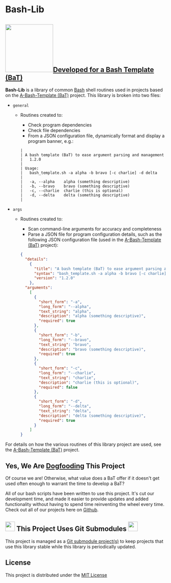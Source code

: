# Bash-Lib

## [<img src="https://github.com/user-attachments/assets/4dc1e16e-3fd3-481c-9a43-b027c029dd27" width="150" />](https://github.com/richbl/a-bash-template)[Developed for a Bash Template (BaT)](https://github.com/richbl/a-bash-template)

**Bash-Lib** is a library of common [Bash](https://en.wikipedia.org/wiki/Bash_%28Unix_shell%29) shell routines used in projects based on the [A-Bash-Template (BaT)](https://github.com/richbl/a-bash-template) project. This library is broken into two files:

- `general`
    - Routines created to:
        - Check program dependencies
        - Check file dependencies
        - From a JSON configuration file, dynamically format and display a program banner, e.g.:

        ``` terminal
        |
        | A bash template (BaT) to ease argument parsing and management
        |   1.2.0
        |
        | Usage:
        |   bash_template.sh -a alpha -b bravo [-c charlie] -d delta
        |
        |   -a, --alpha    alpha (something descriptive)
        |   -b, --bravo    bravo (something descriptive)
        |   -c, --charlie  charlie (this is optional)
        |   -d, --delta    delta (something descriptive)
        |
        ```

- `args`
    - Routines created to:
        - Scan command-line arguments for accuracy and completeness
        - Parse a JSON file for program configuration details, such as the following JSON configuration file (used in the [A-Bash-Template (BaT)](https://github.com/richbl/a-bash-template#a-bash-template) project):

      ``` json
      {
        "details":
          {
            "title": "A bash template (BaT) to ease argument parsing and management",
            "syntax": "bash_template.sh -a alpha -b bravo [-c charlie] -d delta",
            "version": "1.2.0"
          },
        "arguments":
          [
            {
              "short_form": "-a",
              "long_form": "--alpha",
              "text_string": "alpha",
              "description": "alpha (something descriptive)",
              "required": true
            },
            {
              "short_form": "-b",
              "long_form": "--bravo",
              "text_string": "bravo",
              "description": "bravo (something descriptive)",
              "required": true
            },
            {
              "short_form": "-c",
              "long_form": "--charlie",
              "text_string": "charlie",
              "description": "charlie (this is optional)",
              "required": false
            },
            {
              "short_form": "-d",
              "long_form": "--delta",
              "text_string": "delta",
              "description": "delta (something descriptive)",
              "required": true
            }
          ]
      }

      ```

For details on how the various routines of this library project are used, see the [A-Bash-Template (BaT)](https://github.com/richbl/a-bash-template#a-bash-template) project.

## Yes, We Are [Dogfooding](https://en.wikipedia.org/wiki/Eating_your_own_dog_food) This Project

Of course we are! Otherwise, what value does a BaT offer if it doesn't get used often enough to warrant the time to develop a BaT?

All of our bash scripts have been written to use this project. It's cut our development time, and made it easier to provide updates and added functionality without having to spend time reinventing the wheel every time. Check out all of our projects here on [Github](https://github.com/richbl).

## <picture><source media="(prefers-color-scheme: dark)" srcset="https://github.com/user-attachments/assets/2356369f-c752-4e55-8443-49f4174df4b5" width="30"><source media="(prefers-color-scheme: light)" srcset="https://github.com/user-attachments/assets/2356369f-c752-4e55-8443-49f4174df4b5" width="30"><img src="https://github.com/user-attachments/assets/2356369f-c752-4e55-8443-49f4174df4b5" width="30"></picture>  This Project Uses Git Submodules <picture><source media="(prefers-color-scheme: dark)" srcset="https://github.com/user-attachments/assets/2356369f-c752-4e55-8443-49f4174df4b5" width="30"><source media="(prefers-color-scheme: light)" srcset="https://github.com/user-attachments/assets/2356369f-c752-4e55-8443-49f4174df4b5" width="30"><img src="https://github.com/user-attachments/assets/2356369f-c752-4e55-8443-49f4174df4b5" width="30"></picture>

This project is managed as a [Git submodule project(s)](https://git-scm.com/book/en/v2/Git-Tools-Submodules) to keep projects that use this library stable while this library is periodically updated.

## License

This project is distributed under the [MIT License](https://github.com/richbl/bash-lib/blob/main/LICENSE)